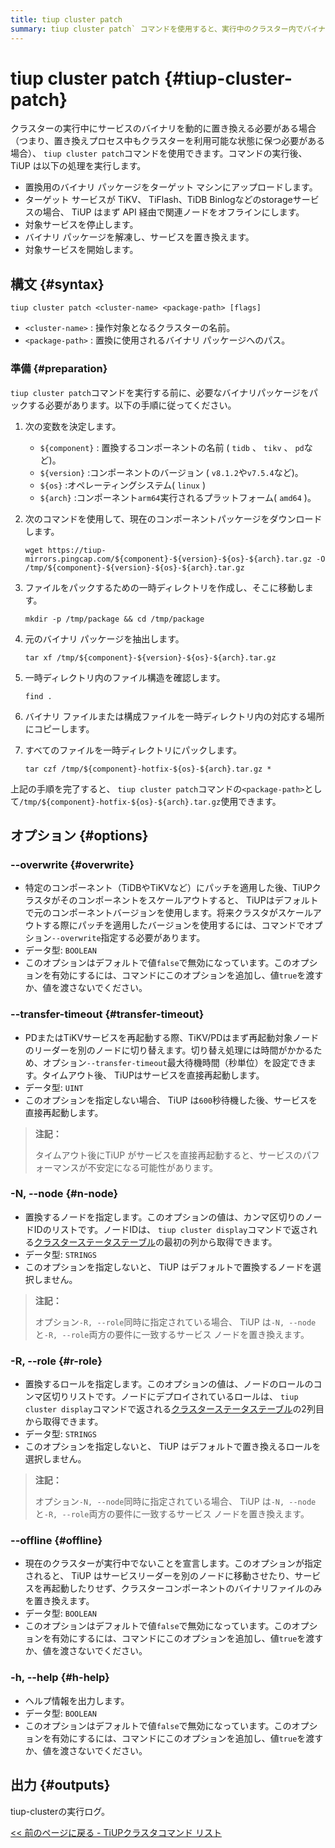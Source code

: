 ```yaml
---
title: tiup cluster patch
summary: tiup cluster patch` コマンドを使用すると、実行中のクラスター内でバイナリを動的に置き換えることができます。このコマンドは、バイナリパッケージをアップロードし、対象サービスを停止し、バイナリを置き換えて、サービスを起動します。準備として、バイナリパッケージをパックし、`--overwrite`、`--transfer-timeout`、`-N, --node `、`-R, --role `、`--offline` などのオプションを使用します。出力はtiup-clusterの実行ログです。
---
```


# tiup cluster patch {#tiup-cluster-patch}

クラスターの実行中にサービスのバイナリを動的に置き換える必要がある場合（つまり、置き換えプロセス中もクラスターを利用可能な状態に保つ必要がある場合）、 `tiup cluster patch`コマンドを使用できます。コマンドの実行後、 TiUP は以下の処理を実行します。

-   置換用のバイナリ パッケージをターゲット マシンにアップロードします。
-   ターゲット サービスが TiKV、 TiFlash、TiDB Binlogなどのstorageサービスの場合、 TiUP はまず API 経由で関連ノードをオフラインにします。
-   対象サービスを停止します。
-   バイナリ パッケージを解凍し、サービスを置き換えます。
-   対象サービスを開始します。

## 構文 {#syntax}

```shell
tiup cluster patch <cluster-name> <package-path> [flags]
```

-   `<cluster-name>` : 操作対象となるクラスターの名前。
-   `<package-path>` : 置換に使用されるバイナリ パッケージへのパス。

### 準備 {#preparation}

`tiup cluster patch`コマンドを実行する前に、必要なバイナリパッケージをパックする必要があります。以下の手順に従ってください。

1.  次の変数を決定します。

    -   `${component}` : 置換するコンポーネントの名前 ( `tidb` 、 `tikv` 、 `pd`など)。
    -   `${version}` :コンポーネントのバージョン ( `v8.1.2`や`v7.5.4`など)。
    -   `${os}` :オペレーティングシステム( `linux` )
    -   `${arch}` :コンポーネント`arm64`実行されるプラットフォーム( `amd64` )。

2.  次のコマンドを使用して、現在のコンポーネントパッケージをダウンロードします。

    ```shell
    wget https://tiup-mirrors.pingcap.com/${component}-${version}-${os}-${arch}.tar.gz -O /tmp/${component}-${version}-${os}-${arch}.tar.gz
    ```

3.  ファイルをパックするための一時ディレクトリを作成し、そこに移動します。

    ```shell
    mkdir -p /tmp/package && cd /tmp/package
    ```

4.  元のバイナリ パッケージを抽出します。

    ```shell
    tar xf /tmp/${component}-${version}-${os}-${arch}.tar.gz
    ```

5.  一時ディレクトリ内のファイル構造を確認します。

    ```shell
    find .
    ```

6.  バイナリ ファイルまたは構成ファイルを一時ディレクトリ内の対応する場所にコピーします。

7.  すべてのファイルを一時ディレクトリにパックします。

    ```shell
    tar czf /tmp/${component}-hotfix-${os}-${arch}.tar.gz *
    ```

上記の手順を完了すると、 `tiup cluster patch`コマンドの`<package-path>`として`/tmp/${component}-hotfix-${os}-${arch}.tar.gz`使用できます。

## オプション {#options}

### --overwrite {#overwrite}

-   特定のコンポーネント（TiDBやTiKVなど）にパッチを適用した後、TiUPクラスタがそのコンポーネントをスケールアウトすると、 TiUPはデフォルトで元のコンポーネントバージョンを使用します。将来クラスタがスケールアウトする際にパッチを適用したバージョンを使用するには、コマンドでオプション`--overwrite`指定する必要があります。
-   データ型: `BOOLEAN`
-   このオプションはデフォルトで値`false`で無効になっています。このオプションを有効にするには、コマンドにこのオプションを追加し、値`true`を渡すか、値を渡さないでください。

### --transfer-timeout {#transfer-timeout}

-   PDまたはTiKVサービスを再起動する際、TiKV/PDはまず再起動対象ノードのリーダーを別のノードに切り替えます。切り替え処理には時間がかかるため、オプション`--transfer-timeout`最大待機時間（秒単位）を設定できます。タイムアウト後、 TiUPはサービスを直接再起動します。
-   データ型: `UINT`
-   このオプションを指定しない場合、 TiUP は`600`秒待機した後、サービスを直接再起動します。

> **注記：**
>
> タイムアウト後にTiUP がサービスを直接再起動すると、サービスのパフォーマンスが不安定になる可能性があります。

### -N, --node {#n-node}

-   置換するノードを指定します。このオプションの値は、カンマ区切りのノードIDのリストです。ノードIDは、 `tiup cluster display`コマンドで返される[クラスターステータステーブル](/tiup/tiup-component-cluster-display.md)の最初の列から取得できます。
-   データ型: `STRINGS`
-   このオプションを指定しないと、 TiUP はデフォルトで置換するノードを選択しません。

> **注記：**
>
> オプション`-R, --role`同時に指定されている場合、 TiUP は`-N, --node`と`-R, --role`両方の要件に一致するサービス ノードを置き換えます。

### -R, --role {#r-role}

-   置換するロールを指定します。このオプションの値は、ノードのロールのコンマ区切りリストです。ノードにデプロイされているロールは、 `tiup cluster display`コマンドで返される[クラスターステータステーブル](/tiup/tiup-component-cluster-display.md)の2列目から取得できます。
-   データ型: `STRINGS`
-   このオプションを指定しないと、 TiUP はデフォルトで置き換えるロールを選択しません。

> **注記：**
>
> オプション`-N, --node`同時に指定されている場合、 TiUP は`-N, --node`と`-R, --role`両方の要件に一致するサービス ノードを置き換えます。

### &#x20;--offline {#offline}

-   現在のクラスターが実行中でないことを宣言します。このオプションが指定されると、 TiUP はサービスリーダーを別のノードに移動させたり、サービスを再起動したりせず、クラスターコンポーネントのバイナリファイルのみを置き換えます。
-   データ型: `BOOLEAN`
-   このオプションはデフォルトで値`false`で無効になっています。このオプションを有効にするには、コマンドにこのオプションを追加し、値`true`を渡すか、値を渡さないでください。

### -h, --help {#h-help}

-   ヘルプ情報を出力します。
-   データ型: `BOOLEAN`
-   このオプションはデフォルトで値`false`で無効になっています。このオプションを有効にするには、コマンドにこのオプションを追加し、値`true`を渡すか、値を渡さないでください。

## 出力 {#outputs}

tiup-clusterの実行ログ。

[&lt;&lt; 前のページに戻る - TiUPクラスタコマンド リスト](/tiup/tiup-component-cluster.md#command-list)
